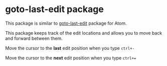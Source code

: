# goto-last-edit package

This package is similar to [goto-last-edit](https://github.com/plrenaudin/goto-last-edit) package for Atom.

This package keeps track of the edit locations and allows you to move back and forward between them.

Move the cursor to the **last** edit position when you type `ctrl+-`

Move the cursor to the **next** edit position when you type `ctrl+=`